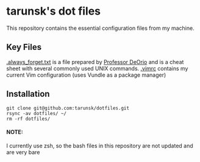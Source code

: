 tarunsk's dot files
====================

This repository contains the essential configuration files from my machine.

## Key Files
[.always_forget.txt](.always_forget.txt) is a file prepared by [Professor DeOrio](https://github.com/awdeorio) and is a cheat sheet with several commonly used UNIX commands.
[.vimrc](.vimrc) contains my current Vim configuration (uses Vundle as a package manager)

## Installation
```
git clone git@github.com:tarunsk/dotfiles.git
rsync -av dotfiles/ ~/
rm -rf dotfiles/
```

#### NOTE:
I currently use zsh, so the bash files in this repository are not updated and are very bare
